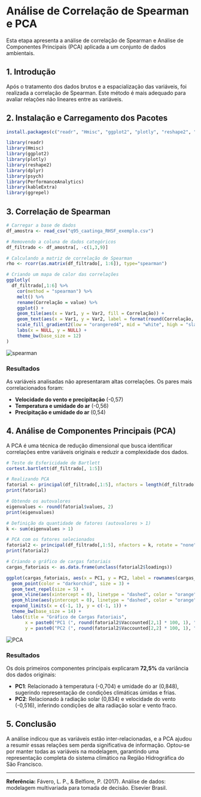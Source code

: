 # Análise de Correlação de Spearman e PCA

Esta etapa apresenta a análise de correlação de Spearman e Análise de Componentes Principais (PCA) aplicada a um conjunto de dados ambientais.

## 1. Introdução
Após o tratamento dos dados brutos e a espacialização das variáveis, foi realizada a correlação de Spearman. Este método é mais adequado para avaliar relações não lineares entre as variáveis.

## 2. Instalação e Carregamento dos Pacotes
```r
install.packages(c("readr", "Hmisc", "ggplot2", "plotly", "reshape2", "dplyr", "psych", "PerformanceAnalytics", "kableExtra", "ggrepel"))

library(readr)
library(Hmisc)
library(ggplot2)
library(plotly)
library(reshape2)
library(dplyr)
library(psych)
library(PerformanceAnalytics)
library(kableExtra)
library(ggrepel)
```

## 3. Correlação de Spearman
```r
# Carregar a base de dados
df_amostra <- read_csv("q95_caatinga_RHSF_exemplo.csv")

# Removendo a coluna de dados categóricos
df_filtrado <- df_amostra[, -c(1,3,9)]  

# Calculando a matriz de correlação de Spearman
rho <- rcorr(as.matrix(df_filtrado[, 1:6]), type="spearman")  

# Criando um mapa de calor das correlações
ggplotly(
  df_filtrado[,1:6] %>%
    cor(method = "spearman") %>%
    melt() %>%
    rename(Correlação = value) %>%
    ggplot() +
    geom_tile(aes(x = Var1, y = Var2, fill = Correlação)) +
    geom_text(aes(x = Var1, y = Var2, label = format(round(Correlação, 4))), size = 4) +
    scale_fill_gradient2(low = "orangered4", mid = "white", high = "slateblue4", name = "Correlação") +
    labs(x = NULL, y = NULL) +
    theme_bw(base_size = 12)
)
```

![spearman](https://github.com/user-attachments/assets/053a0893-0ab2-4b36-8b36-75d37a732af8)

### Resultados
As variáveis analisadas não apresentaram altas correlações. Os pares mais correlacionados foram:
- **Velocidade do vento e precipitação** (-0,57)
- **Temperatura e umidade do ar** (-0,56)
- **Precipitação e umidade do ar** (0,54)

## 4. Análise de Componentes Principais (PCA)
A PCA é uma técnica de redução dimensional que busca identificar correlações entre variáveis originais e reduzir a complexidade dos dados.

```r
# Teste de Esfericidade de Bartlett
cortest.bartlett(df_filtrado[, 1:5])

# Realizando PCA
fatorial <- principal(df_filtrado[,1:5], nfactors = length(df_filtrado[,1:5]), rotate = "none", scores = TRUE)
print(fatorial)

# Obtendo os autovalores
eigenvalues <- round(fatorial$values, 2)
print(eigenvalues)

# Definição da quantidade de fatores (autovalores > 1)
k <- sum(eigenvalues > 1)

# PCA com os fatores selecionados
fatorial2 <- principal(df_filtrado[,1:5], nfactors = k, rotate = "none", scores = TRUE)
print(fatorial2)
```

```r
# Criando o gráfico de cargas fatoriais
cargas_fatoriais <- as.data.frame(unclass(fatorial2$loadings))

ggplot(cargas_fatoriais, aes(x = PC1, y = PC2, label = rownames(cargas_fatoriais))) +
  geom_point(color = "darkorchid", size = 3) +
  geom_text_repel(size = 5) +
  geom_vline(aes(xintercept = 0), linetype = "dashed", color = "orange") +
  geom_hline(aes(yintercept = 0), linetype = "dashed", color = "orange") +
  expand_limits(x = c(-1, 1), y = c(-1, 1)) +
  theme_bw(base_size = 14) +
  labs(title = "Gráfico de Cargas Fatoriais",
       x = paste0("PC1 (", round(fatorial2$Vaccounted[2,1] * 100, 1), "% da variância)"),
       y = paste0("PC2 (", round(fatorial2$Vaccounted[2,2] * 100, 1), "% da variância)"))
```

![PCA](https://github.com/user-attachments/assets/68c8544d-811d-4266-b0b2-79b579ab4c5d)

### Resultados
Os dois primeiros componentes principais explicaram **72,5%** da variância dos dados originais:
- **PC1**: Relacionado à temperatura (-0,704) e umidade do ar (0,848), sugerindo representação de condições climáticas úmidas e frias.
- **PC2**: Relacionado à radiação solar (0,834) e velocidade do vento (-0,516), inferindo condições de alta radiação solar e vento fraco.

## 5. Conclusão
A análise indicou que as variáveis estão inter-relacionadas, e a PCA ajudou a resumir essas relações sem perda significativa de informação. Optou-se por manter todas as variáveis na modelagem, garantindo uma representação completa do sistema climático na Região Hidrográfica do São Francisco.

---
**Referência:** Fávero, L. P., & Belfiore, P. (2017). Análise de dados: modelagem multivariada para tomada de decisão. Elsevier Brasil.



